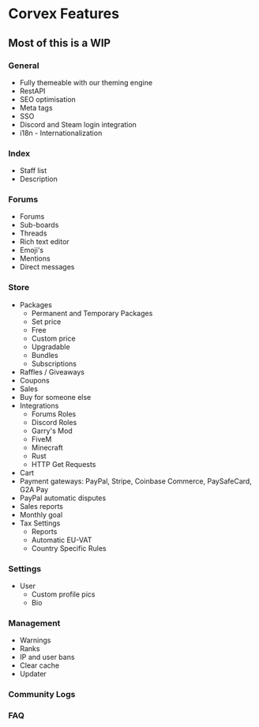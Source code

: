 # Corvex Features

## Most of this is a WIP

### General
  * Fully themeable with our theming engine
  * RestAPI
  * SEO optimisation
  * Meta tags
  * SSO
  * Discord and Steam login integration
  * i18n - Internationalization 

### Index
  * Staff list
  * Description

### Forums
  * Forums 
  * Sub-boards
  * Threads
  * Rich text editor
  * Emoji's
  * Mentions
  * Direct messages

### Store
  * Packages
    * Permanent and Temporary Packages
    * Set price
    * Free
    * Custom price
    * Upgradable
    * Bundles
    * Subscriptions
  * Raffles / Giveaways
  * Coupons
  * Sales
  * Buy for someone else
  * Integrations
    * Forums Roles
    * Discord Roles
    * Garry's Mod
    * FiveM
    * Minecraft 
    * Rust
    * HTTP Get Requests
  * Cart
  * Payment gateways: PayPal, Stripe, Coinbase Commerce, PaySafeCard, G2A Pay
  * PayPal automatic disputes
  * Sales reports
  * Monthly goal
  * Tax Settings
    * Reports
    * Automatic EU-VAT
    * Country Specific Rules
    
### Settings
  * User
    * Custom profile pics
    * Bio

### Management
  * Warnings
  * Ranks
  * IP and user bans
  * Clear cache
  * Updater
    
### Community Logs

### FAQ
